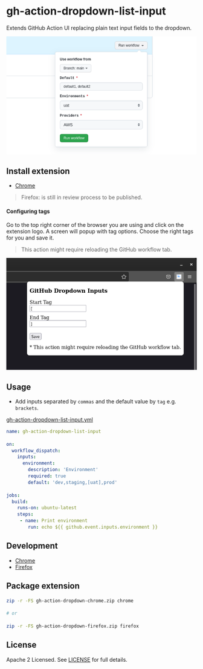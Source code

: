 # gh-action-dropdown-list-input

Extends GitHub Action UI replacing plain text input fields to the dropdown.

![showcase](images/showcase.png)

## Install extension

- [Chrome](https://chrome.google.com/webstore/detail/github-action-dropdown-in/deogklnblohhopmnkllaeinijefddcnm)
> Firefox: is still in review process to be published.

#### Configuring tags

Go to the top right corner of the browser you are using and click on the extension logo. A screen will popup with tag options. Choose the right tags for you and save it.

> This action might require reloading the GitHub workflow tab.

![config](images/config.png)

## Usage

- Add inputs separated by `commas` and the default value by `tag` e.g. `brackets`.

[gh-action-dropdown-list-input.yml](https://github.com/arthurbdiniz/gh-action-dropdown-list-input/blob/main/.github/workflows/gh-action-dropdown-list-input.yml)
```yml
name: gh-action-dropdown-list-input

on:
  workflow_dispatch:
    inputs:
      environment:
        description: 'Environment'
        required: true
        default: 'dev,staging,[uat],prod'

jobs:
  build:
    runs-on: ubuntu-latest
    steps:
     - name: Print environment
        run: echo ${{ github.event.inputs.environment }}
```

## Development

- [Chrome](chrome/README.md)
- [Firefox](firefox/README.md)

## Package extension

```bash
zip -r -FS gh-action-dropdown-chrome.zip chrome

# or

zip -r -FS gh-action-dropdown-firefox.zip firefox
```

## License

Apache 2 Licensed. See [LICENSE](https://github.com/arthurbdiniz/gh-action-dropdown-list-input/blob/master/LICENSE) for full details.